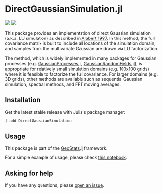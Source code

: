 # DirectGaussianSimulation.jl

[![][travis-img]][travis-url] [![][codecov-img]][codecov-url]

This package provides an implementation of direct Gaussian simulation (a.k.a. LU simulation)
as described in [Alabert 1987](https://link.springer.com/article/10.1007/BF00897191). In this
method, the full covariance matrix is built to include all locations of the simulation domain,
and samples from the multivariate Gaussian are drawn via LU factorization.

The method, which is widely implemented in many packages for Gaussian processes (e.g.
[GaussianProcesses.jl](https://github.com/STOR-i/GaussianProcesses.jl),
[GaussianRandomFields.jl](https://github.com/PieterjanRobbe/GaussianRandomFields.jl)),
is appropriate for relatively small simulation domains (e.g. 100x100 grids) where it is feasible
to factorize the full covariance. For larger domains (e.g. 3D grids), other methods are available
such as sequential Gaussian simulation, spectral methods, and FFT moving averages.

## Installation

Get the latest stable release with Julia's package manager:

```julia
] add DirectGaussianSimulation
```

## Usage

This package is part of the [GeoStats.jl](https://github.com/JuliaEarth/GeoStats.jl) framework.

For a simple example of usage, please check [this notebook](https://nbviewer.jupyter.org/github/JuliaEarth/DirectGaussianSimulation.jl/blob/master/docs/Usage.ipynb).

## Asking for help

If you have any questions, please [open an issue](https://github.com/JuliaEarth/DirectGaussianSimulation.jl/issues).

[travis-img]: https://travis-ci.org/JuliaEarth/DirectGaussianSimulation.jl.svg?branch=master
[travis-url]: https://travis-ci.org/JuliaEarth/DirectGaussianSimulation.jl

[codecov-img]: https://codecov.io/gh/JuliaEarth/DirectGaussianSimulation.jl/branch/master/graph/badge.svg
[codecov-url]: https://codecov.io/gh/JuliaEarth/DirectGaussianSimulation.jl
